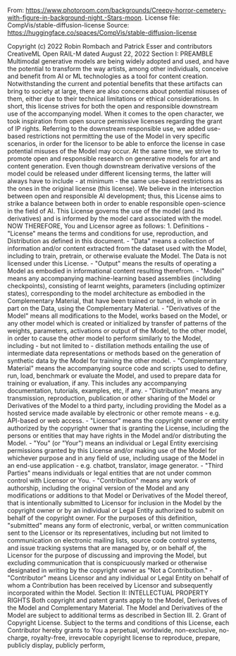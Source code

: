 From: https://www.photoroom.com/backgrounds/Creepy-horror-cemetery-with-figure-in-background-night.-Stars-moon.
License file: CompVis/stable-diffusion-license
Source: https://huggingface.co/spaces/CompVis/stable-diffusion-license

Copyright (c) 2022 Robin Rombach and Patrick Esser and contributors  CreativeML Open RAIL-M dated August 22, 2022  Section I: PREAMBLE  Multimodal generative models are being widely adopted and used, and have the potential to transform the way artists, among other individuals, conceive and benefit from AI or ML technologies as a tool for content creation.  Notwithstanding the current and potential benefits that these artifacts can bring to society at large, there are also concerns about potential misuses of them, either due to their technical limitations or ethical considerations.  In short, this license strives for both the open and responsible downstream use of the accompanying model. When it comes to the open character, we took inspiration from open source permissive licenses regarding the grant of IP rights. Referring to the downstream responsible use, we added use-based restrictions not permitting the use of the Model in very specific scenarios, in order for the licensor to be able to enforce the license in case potential misuses of the Model may occur. At the same time, we strive to promote open and responsible research on generative models for art and content generation.  Even though downstream derivative versions of the model could be released under different licensing terms, the latter will always have to include - at minimum - the same use-based restrictions as the ones in the original license (this license). We believe in the intersection between open and responsible AI development; thus, this License aims to strike a balance between both in order to enable responsible open-science in the field of AI.  This License governs the use of the model (and its derivatives) and is informed by the model card associated with the model.  NOW THEREFORE, You and Licensor agree as follows:  1. Definitions  - "License" means the terms and conditions for use, reproduction, and Distribution as defined in this document. - "Data" means a collection of information and/or content extracted from the dataset used with the Model, including to train, pretrain, or otherwise evaluate the Model. The Data is not licensed under this License. - "Output" means the results of operating a Model as embodied in informational content resulting therefrom. - "Model" means any accompanying machine-learning based assemblies (including checkpoints), consisting of learnt weights, parameters (including optimizer states), corresponding to the model architecture as 
embodied in the Complementary Material, that have been trained or tuned, in whole or in part on the Data, using the Complementary Material. - "Derivatives of the Model" means all modifications to the Model, works based on the Model, or any other model which is created or initialized by transfer of patterns of the weights, parameters, activations or output of the Model, to the other model, in order to cause the other model to perform similarly to the Model, including - but not limited to - distillation methods entailing the use of intermediate data representations or methods based on the generation of synthetic data by the Model for training the other model. - "Complementary Material" means the accompanying source code and scripts used to define, run, load, benchmark or evaluate the Model, and used to prepare data for training or evaluation, if any. This includes any accompanying documentation, tutorials, examples, etc, if any. - "Distribution" means any transmission, reproduction, publication or other sharing of the Model or Derivatives of the Model to a third party, including providing the Model as a hosted service made available by electronic or other remote means - e.g. API-based or web access. - "Licensor" means the copyright owner or entity authorized by the copyright owner that is granting the License, including the persons or entities that may have rights in the Model and/or distributing the Model. - "You" (or "Your") means an individual or Legal Entity exercising permissions granted by this License and/or making use of the Model for whichever purpose and in any field of use, including usage of the Model in an end-use application - e.g. chatbot, translator, image generator. - "Third Parties" means individuals or legal entities that are not under common control with Licensor or You. - "Contribution" means any work of authorship, including the original version of the Model and any modifications or additions to that Model or Derivatives of the Model thereof, that is intentionally submitted to Licensor for inclusion in the Model by the copyright owner or by an individual or Legal Entity authorized to submit on behalf of the copyright owner. For the purposes of this definition, "submitted" means any form of electronic, verbal, or written communication sent to the Licensor or its representatives, including but not limited to communication on electronic mailing lists, source code control systems, and issue tracking systems that are managed by, or on behalf of, the Licensor for the purpose of discussing and improving the Model, but excluding communication that is conspicuously marked or otherwise designated in writing by the copyright owner as "Not a Contribution." - "Contributor" means Licensor and any individual or Legal Entity on behalf of whom a Contribution has been received by Licensor and subsequently incorporated within the Model.  Section II: INTELLECTUAL PROPERTY RIGHTS  Both copyright and patent grants apply to the Model, Derivatives of the Model and Complementary Material. The Model and Derivatives of the Model are subject to additional terms as described in Section III.  2. Grant of Copyright License. Subject to the terms and conditions of this License, each Contributor hereby grants to You a perpetual, worldwide, non-exclusive, no-charge, royalty-free, irrevocable copyright license to reproduce, prepare, publicly display, publicly perform, 


